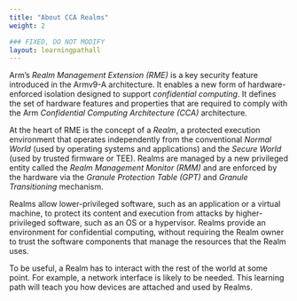 ```yaml
---
title: "About CCA Realms"
weight: 2

### FIXED, DO NOT MODIFY
layout: learningpathall
---
```


Arm’s *Realm Management Extension (RME)* is a key security feature introduced in
the Armv9-A architecture. It enables a new form of hardware-enforced isolation
designed to support _confidential computing_. It defines the set of hardware
features and properties that are required to comply with the Arm *Confidential
Computing Architecture (CCA)* architecture.

At the heart of RME is the concept of a *Realm*, a protected execution
environment that operates independently from the conventional *Normal World*
(used by operating systems and applications) and the *Secure World* (used by
trusted firmware or TEE). Realms are managed by a new privileged entity called
the *Realm Management Monitor (RMM)* and are enforced by the hardware via the
*Granule Protection Table (GPT)* and *Granule Transitioning* mechanism.

Realms allow lower-privileged software, such as an application or a virtual
machine, to protect its content and execution from attacks by higher-privileged
software, such as an OS or a hypervisor. Realms provide an environment for
confidential computing, without requiring the Realm owner to trust the software
components that manage the resources that the Realm uses.

To be useful, a Realm has to interact with the rest of the world at some point.
For example, a network interface is likely to be needed. This learning path will
teach you how devices are attached and used by Realms.